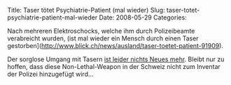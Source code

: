 Title: Taser tötet Psychiatrie-Patient (mal wieder)
Slug: taser-totet-psychiatrie-patient-mal-wieder
Date: 2008-05-29
Categories:

Nach mehreren Elektroschocks, welche ihm durch Polizeibeamte verabreicht wurden, (ist mal wieder ein Mensch durch einen Taser gestorben](http://www.blick.ch/news/ausland/taser-toetet-patient-91909).

Der sorglose Umgang mit Tasern [ist leider nichts Neues mehr](http://spinlock.ch/blog/?s=taser). Bleibt nur zu hoffen, dass diese Non-Lethal-Weapon in der Schweiz nicht zum Inventar der Polizei hinzugefügt wird...
